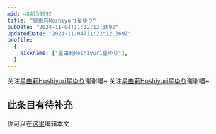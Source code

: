 ```yaml
---
mid: 484759992
title: "星由莉Hoshiyuri星ゆり"
pubDate: "2024-11-04T11:22:12.369Z"
updatedDate: "2024-11-04T11:22:12.369Z"
profile:
  {
    Nickname: ["星由莉Hoshiyuri星ゆり"],
  }
---
```


关注[星由莉Hoshiyuri星ゆり](https://space.bilibili.com/484759992)谢谢喵~ 关注[星由莉Hoshiyuri星ゆり](https://space.bilibili.com/484759992)谢谢喵~

## 此条目有待补充
你可以在[这里](https://github.com/Yuhanawa/VTuber.ICU-Content/edit/master/v/星由莉Hoshiyuri星ゆり/index.md)编辑本文
